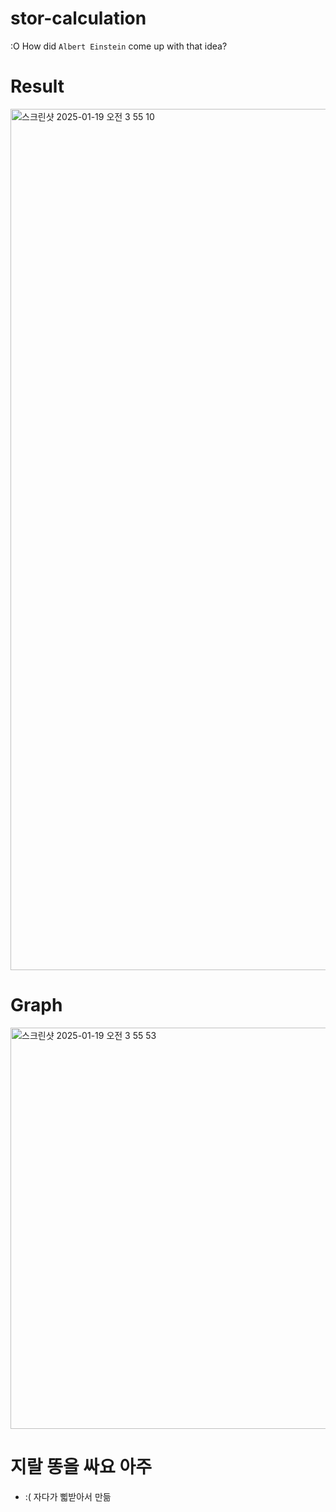 # stor-calculation
:O How did `Albert Einstein` come up with that idea? 

# Result
<img width="1378" alt="스크린샷 2025-01-19 오전 3 55 10" src="https://github.com/user-attachments/assets/45afdf88-d5df-4c24-8d30-3af7402d1d6b" />

# Graph
<img width="642" alt="스크린샷 2025-01-19 오전 3 55 53" src="https://github.com/user-attachments/assets/fde0f9b9-d2a0-403a-8c6e-45e14e6d7905" />

# 지랄 똥을 싸요 아주
- :( 자다가 삛받아서 만듦
